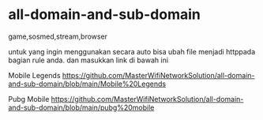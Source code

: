 # all-domain-and-sub-domain
game,sosmed,stream,browser


untuk yang ingin menggunakan secara auto bisa ubah file menjadi httppada bagian rule anda.
dan masukkan link di bawah ini

Mobile Legends
https://github.com/MasterWifiNetworkSolution/all-domain-and-sub-domain/blob/main/Mobile%20Legends

Pubg Mobile
https://github.com/MasterWifiNetworkSolution/all-domain-and-sub-domain/blob/main/pubg%20mobile
